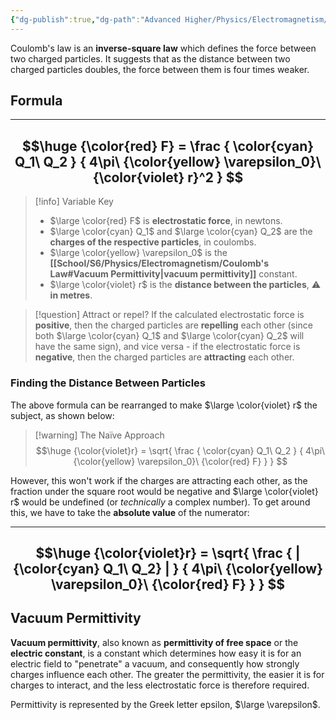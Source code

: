 ```yaml
---
{"dg-publish":true,"dg-path":"Advanced Higher/Physics/Electromagnetism/Coulomb's Law.md","dg-permalink":"physics/coulombs-law","permalink":"/physics/coulombs-law/","created":"","updated":""}
---
```


Coulomb's law is an **inverse-square law** which defines the force between two charged particles. It suggests that as the distance between two charged particles doubles, the force between them is four times weaker.

## Formula

---
$$\huge
{\color{red} F} = \frac {
	\color{cyan} Q_1\ Q_2
} {
	4\pi\ {\color{yellow} \varepsilon_0}\ {\color{violet} r}^2
}
$$
---

> [!info] Variable Key
> - $\large \color{red} F$ is **electrostatic force**, in newtons.
> - $\large \color{cyan} Q_1$ and $\large \color{cyan} Q_2$ are the **charges of the respective particles**, in coulombs.
> - $\large \color{yellow} \varepsilon_0$ is the **[[School/S6/Physics/Electromagnetism/Coulomb's Law#Vacuum Permittivity\|vacuum permittivity]]** constant.
> - $\large \color{violet} r$ is the **distance between the particles**, ⚠️ **in metres**.

> [!question] Attract or repel?
> If the calculated electrostatic force is **positive**, then the charged particles are **repelling** each other (since both $\large \color{cyan} Q_1$ and $\large \color{cyan} Q_2$ will have the same sign), and vice versa - if the electrostatic force is **negative**, then the charged particles are **attracting** each other.

### Finding the Distance Between Particles
The above formula can be rearranged to make $\large \color{violet} r$ the subject, as shown below:

> [!warning] The Naïve Approach
> $$\huge
> {\color{violet}r} = \sqrt{ \frac {
> 	\color{cyan} Q_1\ Q_2
> } {
> 	4\pi\ {\color{yellow} \varepsilon_0}\ {\color{red} F}
> } }
> $$

However, this won't work if the charges are attracting each other, as the fraction under the square root would be negative and $\large \color{violet} r$ would be undefined (or *technically* a complex number). To get around this, we have to take the **absolute value** of the numerator:

---
$$\huge
{\color{violet}r} = \sqrt{ \frac {
	| {\color{cyan} Q_1\ Q_2} |
} {
	4\pi\ {\color{yellow} \varepsilon_0}\ {\color{red} F}
} }
$$
---
## Vacuum Permittivity
**Vacuum permittivity**, also known as **permittivity of free space** or the **electric constant**, is a constant which determines how easy it is for an electric field to "penetrate" a vacuum, and consequently how strongly charges influence each other. The greater the permittivity, the easier it is for charges to interact, and the less electrostatic force is therefore required.

Permittivity is represented by the Greek letter epsilon, $\large \varepsilon$.
